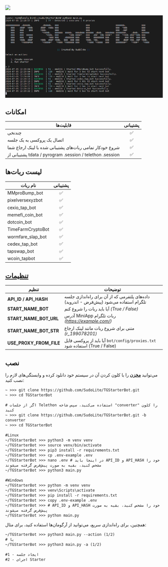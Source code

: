 
[<img src="https://img.shields.io/badge/Telegram-%40Me-orange">](https://t.me/SudoLite)

![img1](.github/images/demo.png)


## امکانات
| قابلیت‌ها                                                      | پشتیبانی |
|----------------------------------------------------------------|:---------:|
| چندنخی                                                         |     ✅     |
| اتصال یک پروکسی به یک جلسه                                     |     ✅     |
| شروع خودکار تمامی ربات‌های پشتیبانی شده با لینک ارجاع شما       |     ✅     |
| پشتیبانی از tdata / pyrogram .session / telethon .session      |     ✅     |

## لیست ربات‌ها
| نام ربات                                                       | پشتیبانی |
|----------------------------------------------------------------|:---------:|
| MMproBump_bot                                                  |     ✅     |
| pixelversexyzbot                                               |     ✅     |
| cexio_tap_bot                                                  |     ✅     |
| memefi_coin_bot                                                |     ✅     |
| dotcoin_bot                                                    |     ✅     |
| TimeFarmCryptoBot                                              |     ✅     |
| wormfare_slap_bot                                              |     ✅     |
| cedex_tap_bot                                                  |     ✅     |
| tapswap_bot                                                    |     ✅     |
| wcoin_tapbot                                                   |     ✅     |

## [تنظیمات](https://github.com/SudoLite/TGStarterBot/blob/main/.env-example)
| تنظیم                     | توضیحات                                                                     |
|---------------------------|-------------------------------------------------------------------------------|
| **API_ID / API_HASH**     | داده‌های پلتفرمی که از آن برای راه‌اندازی جلسه تلگرام استفاده می‌شود (پیش‌فرض - اندروید) |
| **START_NAME_BOT**        | آیا باید ربات را شروع کنم _(True / False)_                                  |
| **START_NAME_BOT_URL**    | آدرس MiniApp ربات تلگرام _(https://example.com/)_                              |
| **START_NAME_BOT_STR**    | متنی برای شروع ربات مانند لینک ارجاع _(r_199078201)_                           |
| **USE_PROXY_FROM_FILE**   | آیا باید از پروکسی فایل `bot/config/proxies.txt` استفاده شود (True / False) |

## نصب
می‌توانید [**مخزن**](https://github.com/SudoLite/TGStarterBot) را با کلون کردن آن در سیستم خود دانلود کرده و وابستگی‌های لازم را نصب کنید:
```shell
~ >>> git clone https://github.com/SudoLite/TGStarterBot.git
~ >>> cd TGStarterBot

# اگر از جلسات Telethon استفاده می‌کنید، سپس شاخه "converter" را کلون کنید
~ >>> git clone https://github.com/SudoLite/TGStarterBot.git -b converter
~ >>> cd TGStarterBot

#Linux
~/TGStarterBot >>> python3 -m venv venv
~/TGStarterBot >>> source venv/bin/activate
~/TGStarterBot >>> pip3 install -r requirements.txt
~/TGStarterBot >>> cp .env-example .env
~/TGStarterBot >>> nano .env # در اینجا باید API_ID و API_HASH خود را مشخص کنید، بقیه به صورت پیش‌فرض گرفته می‌شوند
~/TGStarterBot >>> python3 main.py

#Windows
~/TGStarterBot >>> python -m venv venv
~/TGStarterBot >>> venv\Scripts\activate
~/TGStarterBot >>> pip install -r requirements.txt
~/TGStarterBot >>> copy .env-example .env
~/TGStarterBot >>> # API_ID و API_HASH خود را مشخص کنید، بقیه به صورت پیش‌فرض گرفته می‌شوند
~/TGStarterBot >>> python main.py
```

همچنین، برای راه‌اندازی سریع، می‌توانید از آرگومان‌ها استفاده کنید، برای مثال:
```shell
~/TGStarterBot >>> python3 main.py --action (1/2)
# یا
~/TGStarterBot >>> python3 main.py -a (1/2)

#1 - ایجاد جلسه
#2 - اجرای Starter
```
